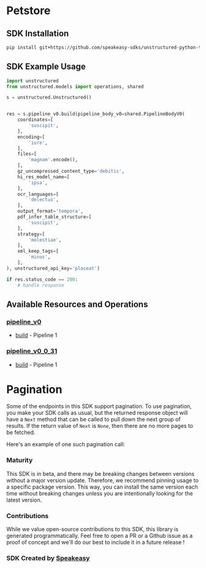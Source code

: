 # Petstore

<!-- Start SDK Installation -->
## SDK Installation

```bash
pip install git+https://github.com/speakeasy-sdks/unstructured-python-test.git
```
<!-- End SDK Installation -->

## SDK Example Usage
<!-- Start SDK Example Usage -->
```python
import unstructured
from unstructured.models import operations, shared

s = unstructured.Unstructured()


res = s.pipeline_v0.build(pipeline_body_v0=shared.PipelineBodyV0(
    coordinates=[
        'suscipit',
    ],
    encoding=[
        'iure',
    ],
    files=[
        'magnam'.encode(),
    ],
    gz_uncompressed_content_type='debitis',
    hi_res_model_name=[
        'ipsa',
    ],
    ocr_languages=[
        'delectus',
    ],
    output_format='tempora',
    pdf_infer_table_structure=[
        'suscipit',
    ],
    strategy=[
        'molestiae',
    ],
    xml_keep_tags=[
        'minus',
    ],
), unstructured_api_key='placeat')

if res.status_code == 200:
    # handle response
```
<!-- End SDK Example Usage -->

<!-- Start SDK Available Operations -->
## Available Resources and Operations


### [pipeline_v0](docs/sdks/pipelinev0/README.md)

* [build](docs/sdks/pipelinev0/README.md#build) - Pipeline 1

### [pipeline_v0_0_31](docs/sdks/pipelinev0031/README.md)

* [build](docs/sdks/pipelinev0031/README.md#build) - Pipeline 1
<!-- End SDK Available Operations -->



<!-- Start Dev Containers -->

<!-- End Dev Containers -->



<!-- Start Pagination -->
# Pagination

Some of the endpoints in this SDK support pagination. To use pagination, you make your SDK calls as usual, but the
returned response object will have a `Next` method that can be called to pull down the next group of results. If the
return value of `Next` is `None`, then there are no more pages to be fetched.

Here's an example of one such pagination call:
<!-- End Pagination -->

<!-- Placeholder for Future Speakeasy SDK Sections -->



### Maturity

This SDK is in beta, and there may be breaking changes between versions without a major version update. Therefore, we recommend pinning usage
to a specific package version. This way, you can install the same version each time without breaking changes unless you are intentionally
looking for the latest version.

### Contributions

While we value open-source contributions to this SDK, this library is generated programmatically.
Feel free to open a PR or a Github issue as a proof of concept and we'll do our best to include it in a future release !

### SDK Created by [Speakeasy](https://docs.speakeasyapi.dev/docs/using-speakeasy/client-sdks)
